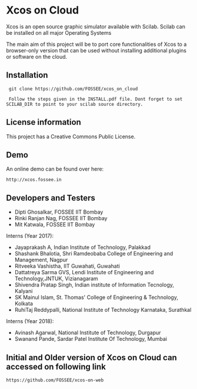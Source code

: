# Xcos on Cloud
Xcos is an open source graphic simulator available with Scilab. Scilab can be installed on all major Operating Systems

The main aim of this project will be to port core functionalities of Xcos to a browser-only version that can be used without installing additional plugins or software on the cloud.

## Installation

	 git clone https://github.com/FOSSEE/xcos_on_cloud

	 Follow the steps given in the INSTALL.pdf file. Dont forget to set SCILAB_DIR to point to your scilab source directory.


## License information
This project has a Creative Commons Public License.

## Demo

An online demo can be found over here:

    http://xcos.fossee.in

## Developers and Testers

* Dipti Ghosalkar, FOSSEE IIT Bombay
* Rinki Ranjan Nag, FOSSEE IIT Bombay
* Mit Katwala, FOSSEE IIT Bombay

Interns (Year 2017):

* Jayaprakash A, Indian Institute of Technology, Palakkad
* Shashank Bhalotia, Shri Ramdeobaba College of Engineering and Management, Nagpur
* Ritveeka Vashistha, IIT Guwahati, Guwahati
* Dattatreya Sarma GVS, Lendi Institute of Engineering and Technology,JNTUK, Vizianagaram
* Shivendra Pratap Singh, Indian institute of Information Tecnology, Kalyani
* SK Mainul Islam, St. Thomas' College of Engineering & Technology, Kolkata
* RuhiTaj Reddypalli, National Institute of Technology Karnataka, Surathkal

Interns (Year 2018):

* Avinash Agarwal, National Institute of Technology, Durgapur
* Swanand Pande, Sardar Patel Institute Of Technology, Mumbai

## Initial and Older version of Xcos on Cloud can accessed on following link

    https://github.com/FOSSEE/xcos-on-web

